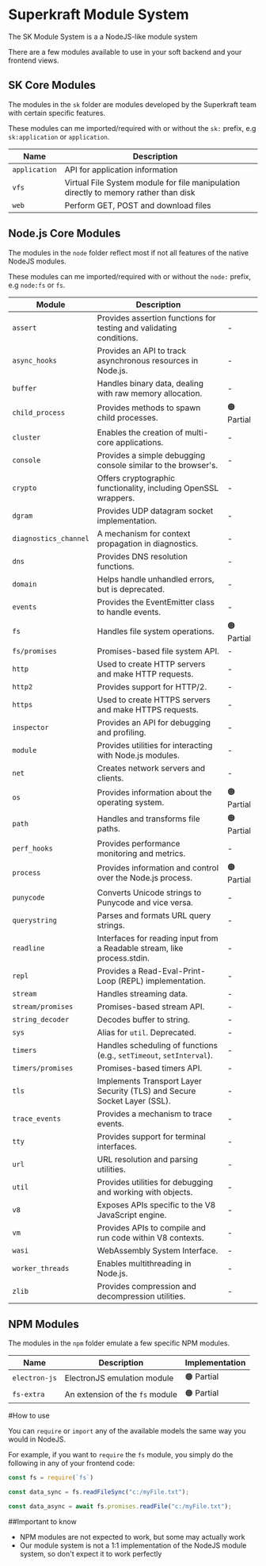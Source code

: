 ﻿# Superkraft Module System

The SK Module System is a a NodeJS-like module system

There are a few modules available to use in your soft backend and your frontend views.


## SK Core Modules
The modules in the `sk` folder are modules developed by the Superkraft team with certain specific features.

These modules can me imported/required with or without the `sk:` prefix, e.g `sk:application` or `application`.

| Name       | Description       |        |
|----------------|----------------|----------------|
| `application`   | API for application information   |
| `vfs`   | Virtual File System module for file manipulation directly to memory rather than disk   |
| `web`   | Perform GET, POST and download files   |


## Node.js Core Modules
The modules in the `node` folder reflect most if not all features of the native NodeJS modules.

These modules can me imported/required with or without the `node:` prefix, e.g `node:fs` or `fs`.

| Module            | Description                                                                 |   |
|--------------------|-----------------------------------------------------------------------------|---|
| `assert`          | Provides assertion functions for testing and validating conditions.         | -  |
| `async_hooks`     | Provides an API to track asynchronous resources in Node.js.                | -  |
| `buffer`          | Handles binary data, dealing with raw memory allocation.                   | -  |
| `child_process`   | Provides methods to spawn child processes.                                  | 🟠 Partial |
| `cluster`         | Enables the creation of multi-core applications.                           | -  |
| `console`         | Provides a simple debugging console similar to the browser's.              | -  |
| `crypto`          | Offers cryptographic functionality, including OpenSSL wrappers.            | -  |
| `dgram`           | Provides UDP datagram socket implementation.                               | -  |
| `diagnostics_channel` | A mechanism for context propagation in diagnostics.                   | -  |
| `dns`             | Provides DNS resolution functions.                                         | -  |
| `domain`          | Helps handle unhandled errors, but is deprecated.                          | -  |
| `events`          | Provides the EventEmitter class to handle events.                          | -  |
| `fs`              | Handles file system operations.                                            | 🟠 Partial  |
| `fs/promises`     | Promises-based file system API.                                             | -  |
| `http`            | Used to create HTTP servers and make HTTP requests.                        | -  |
| `http2`           | Provides support for HTTP/2.                                               | -  |
| `https`           | Used to create HTTPS servers and make HTTPS requests.                      | -  |
| `inspector`       | Provides an API for debugging and profiling.                               | -  |
| `module`          | Provides utilities for interacting with Node.js modules.                   | -  |
| `net`             | Creates network servers and clients.                                       | -  |
| `os`              | Provides information about the operating system.                           | 🟠 Partial  |
| `path`            | Handles and transforms file paths.                                         | 🟠 Partial  |
| `perf_hooks`      | Provides performance monitoring and metrics.                               | -  |
| `process`         | Provides information and control over the Node.js process.                | 🟠 Partial  |
| `punycode`        | Converts Unicode strings to Punycode and vice versa.                       | -  |
| `querystring`     | Parses and formats URL query strings.                                       | -  |
| `readline`        | Interfaces for reading input from a Readable stream, like process.stdin.   | -  |
| `repl`            | Provides a Read-Eval-Print-Loop (REPL) implementation.                     | -  |
| `stream`          | Handles streaming data.                                                    | -  |
| `stream/promises` | Promises-based stream API.                                                 | -  |
| `string_decoder`  | Decodes buffer to string.                                                  | -  |
| `sys`             | Alias for `util`. Deprecated.                                              | -  |
| `timers`          | Handles scheduling of functions (e.g., `setTimeout`, `setInterval`).       | -  |
| `timers/promises` | Promises-based timers API.                                                 | -  |
| `tls`             | Implements Transport Layer Security (TLS) and Secure Socket Layer (SSL).   | -  |
| `trace_events`    | Provides a mechanism to trace events.                                      | -  |
| `tty`             | Provides support for terminal interfaces.                                  | -  |
| `url`             | URL resolution and parsing utilities.                                      | -  |
| `util`            | Provides utilities for debugging and working with objects.                 | -  |
| `v8`              | Exposes APIs specific to the V8 JavaScript engine.                        | -  |
| `vm`              | Provides APIs to compile and run code within V8 contexts.                | -  |
| `wasi`            | WebAssembly System Interface.                                              | -  |
| `worker_threads`  | Enables multithreading in Node.js.                                         | -  |
| `zlib`            | Provides compression and decompression utilities.                         | -  |


## NPM Modules
The modules in the `npm` folder emulate a few specific NPM modules.


| Name       | Description       | Implementation       |
|----------------|----------------|----------------|
| `electron-js`   | ElectronJS emulation module   |  🟠 Partial    |
| `fs-extra`   | An extension of the `fs` module   | 🟠 Partial   |


#How to use

You can `require` or `import` any of the available models the same way you would in NodeJS.

For example, if you want to `require` the `fs` module, you simply do the following in any of your frontend code:
```javascript
const fs = require(`fs`)

const data_sync = fs.readFileSync("c:/myFile.txt");

const data_async = await fs.promises.readFile("c:/myFile.txt");
```


##Important to know

- NPM modules are not expected to work, but some may actually work
- Our module system is not a 1:1 implementation of the NodeJS module system, so don't expect it to work perfectly